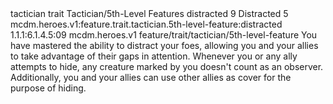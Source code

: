 <ability>
  <metadata>
    <class>tactician</class>
    <feature_type>trait</feature_type>
    <file_dpath>Tactician/5th-Level Features</file_dpath>
    <item_id>distracted</item_id>
    <item_index>9</item_index>
    <item_name>Distracted</item_name>
    <level>5</level>
    <scc>mcdm.heroes.v1:feature.trait.tactician.5th-level-feature:distracted</scc>
    <scdc>1.1.1:6.1.4.5:09</scdc>
    <source>mcdm.heroes.v1</source>
    <type>feature/trait/tactician/5th-level-feature</type>
  </metadata>
  <effects>
    <effect type="mundane">You have mastered the ability to distract your foes, allowing you and your allies to take advantage of their gaps in attention. Whenever you or any ally attempts to hide, any creature marked by you doesn&apos;t count as an observer. Additionally, you and your allies can use other allies as cover for the purpose of hiding.</effect>
  </effects>
</ability>
